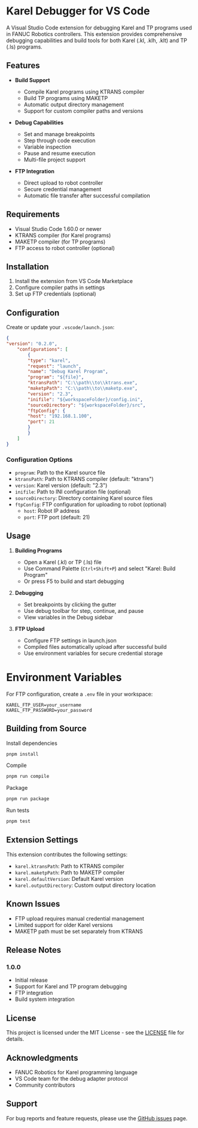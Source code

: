 # Karel Debugger for VS Code

A Visual Studio Code extension for debugging Karel and TP programs used in FANUC Robotics controllers. This extension provides comprehensive debugging capabilities and build tools for both Karel (.kl, .klh, .klt) and TP (.ls) programs.

## Features

- **Build Support**
  - Compile Karel programs using KTRANS compiler
  - Build TP programs using MAKETP
  - Automatic output directory management
  - Support for custom compiler paths and versions

- **Debug Capabilities**
  - Set and manage breakpoints
  - Step through code execution
  - Variable inspection
  - Pause and resume execution
  - Multi-file project support

- **FTP Integration**
  - Direct upload to robot controller
  - Secure credential management
  - Automatic file transfer after successful compilation

## Requirements

- Visual Studio Code 1.60.0 or newer
- KTRANS compiler (for Karel programs)
- MAKETP compiler (for TP programs)
- FTP access to robot controller (optional)

## Installation

1. Install the extension from VS Code Marketplace
2. Configure compiler paths in settings
3. Set up FTP credentials (optional)

## Configuration

Create or update your `.vscode/launch.json`:

```json
{
"version": "0.2.0",
    "configurations": [
        {
        "type": "karel",
        "request": "launch",
        "name": "Debug Karel Program",
        "program": "${file}",
        "ktransPath": "C:\\path\\to\\ktrans.exe",
        "maketpPath": "C:\\path\\to\\maketp.exe",
        "version": "2.3",
        "inifile": "${workspaceFolder}/config.ini",
        "sourceDirectory": "${workspaceFolder}/src",
        "ftpConfig": {
        "host": "192.168.1.100",
        "port": 21
        }
        }
    ]
}
```

### Configuration Options

- `program`: Path to the Karel source file
- `ktransPath`: Path to KTRANS compiler (default: "ktrans")
- `version`: Karel version (default: "2.3")
- `inifile`: Path to INI configuration file (optional)
- `sourceDirectory`: Directory containing Karel source files
- `ftpConfig`: FTP configuration for uploading to robot (optional)
  - `host`: Robot IP address
  - `port`: FTP port (default: 21)

## Usage

1. **Building Programs**
   - Open a Karel (.kl) or TP (.ls) file
   - Use Command Palette (`Ctrl+Shift+P`) and select "Karel: Build Program"
   - Or press F5 to build and start debugging

2. **Debugging**
   - Set breakpoints by clicking the gutter
   - Use debug toolbar for step, continue, and pause
   - View variables in the Debug sidebar

3. **FTP Upload**
   - Configure FTP settings in launch.json
   - Compiled files automatically upload after successful build
   - Use environment variables for secure credential storage

# Environment Variables

For FTP configuration, create a `.env` file in your workspace:
```
KAREL_FTP_USER=your_username
KAREL_FTP_PASSWORD=your_password
```


## Building from Source

Install dependencies
```bash
pnpm install
```
Compile
```bash
pnpm run compile
```
Package
```bash
pnpm run package
```
Run tests
```bash
pnpm test
```

## Extension Settings

This extension contributes the following settings:

* `karel.ktransPath`: Path to KTRANS compiler
* `karel.maketpPath`: Path to MAKETP compiler
* `karel.defaultVersion`: Default Karel version
* `karel.outputDirectory`: Custom output directory location

## Known Issues

- FTP upload requires manual credential management
- Limited support for older Karel versions
- MAKETP path must be set separately from KTRANS

## Release Notes

### 1.0.0
- Initial release
- Support for Karel and TP program debugging
- FTP integration
- Build system integration

## License

This project is licensed under the MIT License - see the [LICENSE](LICENSE) file for details.

## Acknowledgments

- FANUC Robotics for Karel programming language
- VS Code team for the debug adapter protocol
- Community contributors

## Support

For bug reports and feature requests, please use the [GitHub issues](https://github.com/yourusername/karel-debugger/issues) page.
